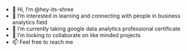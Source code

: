 - 👋 Hi, I’m @hey-its-shree
- 👀 I’m interested in learning and connecting with people in business analytics field
- 🌱 I’m currently taking google data analytics professional certificate
- 💞️ I’m looking to collaborate on like minded projects
- 📫 Feel free to reach me

<!---
hey-its-shree/hey-its-shree is a ✨ special ✨ repository because its `README.md` (this file) appears on your GitHub profile.
You can click the Preview link to take a look at your changes.
--->
